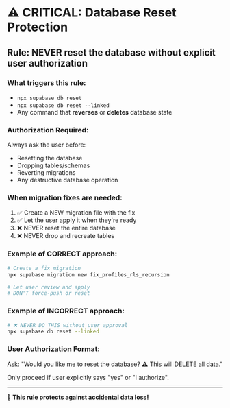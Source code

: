 # ⚠️ CRITICAL: Database Reset Protection

## Rule: NEVER reset the database without explicit user authorization

### What triggers this rule:

- `npx supabase db reset`
- `npx supabase db reset --linked`
- Any command that **reverses** or **deletes** database state

### Authorization Required:

Always ask the user before:

- Resetting the database
- Dropping tables/schemas
- Reverting migrations
- Any destructive database operation

### When migration fixes are needed:

1. ✅ Create a NEW migration file with the fix
2. ✅ Let the user apply it when they're ready
3. ❌ NEVER reset the entire database
4. ❌ NEVER drop and recreate tables

### Example of CORRECT approach:

```bash
# Create a fix migration
npx supabase migration new fix_profiles_rls_recursion

# Let user review and apply
# DON'T force-push or reset
```

### Example of INCORRECT approach:

```bash
# ❌ NEVER DO THIS without user approval
npx supabase db reset --linked
```

### User Authorization Format:

Ask: "Would you like me to reset the database? ⚠️ This will DELETE all data."

Only proceed if user explicitly says "yes" or "I authorize".

---

**🚨 This rule protects against accidental data loss!**
